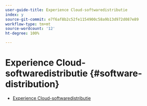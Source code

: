 ```yaml
---
user-guide-title: Experience Cloud-softwaredistributie
index: y
source-git-commit: e7f6af8b2c52fe1154900c58a9b13d972d087e89
workflow-type: tm+mt
source-wordcount: '12'
ht-degree: 100%

---
```



# Experience Cloud-softwaredistributie {#software-distribution}

+ [Experience Cloud-softwaredistributie](home.md)
